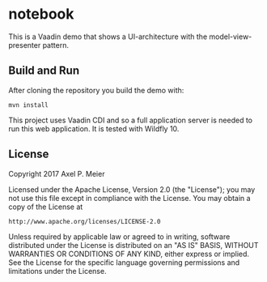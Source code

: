 # notebook
This is a Vaadin demo that shows a UI-architecture with the model-view-presenter pattern.

## Build and Run
After cloning the repository you build the demo with:

`mvn install`

This project uses Vaadin CDI and so a full application server is needed to run this web application.
It is tested with Wildfly 10.

## License
Copyright 2017 Axel P. Meier

Licensed under the Apache License, Version 2.0 (the "License");
you may not use this file except in compliance with the License.
You may obtain a copy of the License at

    http://www.apache.org/licenses/LICENSE-2.0

Unless required by applicable law or agreed to in writing, software
distributed under the License is distributed on an "AS IS" BASIS,
WITHOUT WARRANTIES OR CONDITIONS OF ANY KIND, either express or implied.
See the License for the specific language governing permissions and
limitations under the License.
